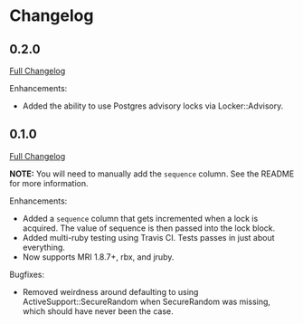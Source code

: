 # Changelog

## 0.2.0

[Full Changelog](http://github.com/zencoder/locker/compare/v0.1.0...v0.2.0)

Enhancements:

* Added the ability to use Postgres advisory locks via Locker::Advisory.

## 0.1.0

[Full Changelog](http://github.com/zencoder/locker/compare/v0.0.3...v0.1.0)

**NOTE:** You will need to manually add the `sequence` column. See the README for more information.

Enhancements:

* Added a `sequence` column that gets incremented when a lock is acquired. The value of sequence is then passed into the lock block.
* Added multi-ruby testing using Travis CI. Tests passes in just about everything.
* Now supports MRI 1.8.7+, rbx, and jruby.

Bugfixes:

* Removed weirdness around defaulting to using ActiveSupport::SecureRandom when SecureRandom was missing, which should have never been the case.
